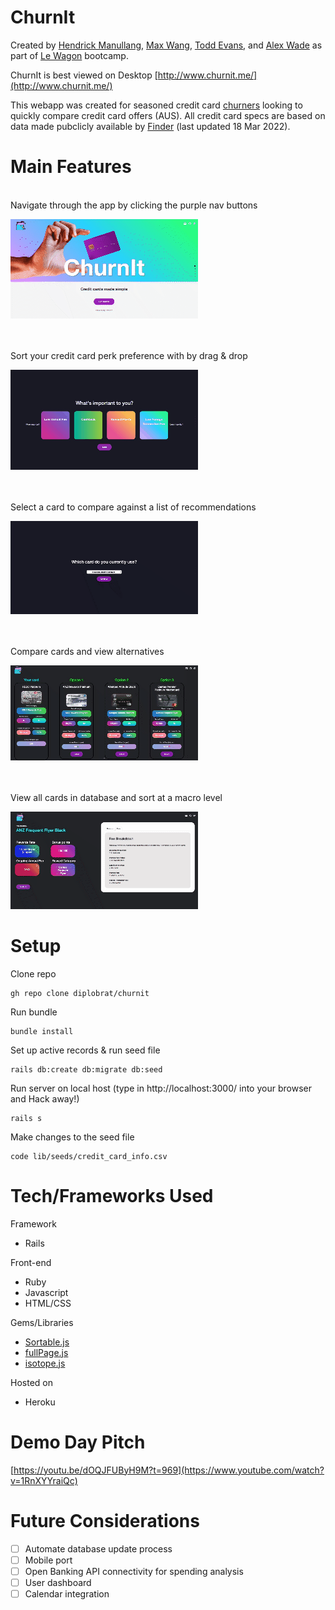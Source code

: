 # ChurnIt
Created by [Hendrick Manullang](https://github.com/diplobrat), [Max Wang](https://github.com/jlmaxwang), [Todd Evans](https://github.com/tomiev), and [Alex Wade](https://github.com/AlexWade555) as part of [Le Wagon](https://www.lewagon.com/) bootcamp.

ChurnIt is best viewed on Desktop [http://www.churnit.me/](http://www.churnit.me/)

This webapp was created for seasoned credit card [churners](https://www.reddit.com/r/churning/) looking to quickly compare credit card offers (AUS). All credit card specs are based on data made pubclicly available by [Finder](https://www.finder.com.au/credit-cards) (last updated 18 Mar 2022).

# Main Features
<br>
Navigate through the app by clicking the purple nav buttons
<br>

![Main Page Scrolling Preview](/app/assets/images/mainPageScroll.gif?raw=true "Main Page Scrolling Preview")

<br>
<br>
Sort your credit card perk preference with by drag & drop
<br>

![Drag & Drop Card preference](/app/assets/images/dragAndDrop.gif?raw=true "Drag and Drop Card Preference")

<br>
<br>
Select a card to compare against a list of recommendations
<br>

![Select a card](/app/assets/images/loadingScreen.gif?raw=true "Select a card")

<br>
<br>
Compare cards and view alternatives
<br>

![Compare cards and select alternatives](/app/assets/images/compareCards.gif?raw=true "Compare cards and select alternatives")

<br>
<br>
View all cards in database and sort at a macro level
<br>

![View all cards and sort at a macro level](/app/assets/images/cardSort.gif?raw=true "View all cards and sort at a macro level")

# Setup
Clone repo
<pre><code>gh repo clone diplobrat/churnit</code></pre>
Run bundle
<pre><code>bundle install</code></pre>
Set up active records & run seed file
<pre><code>rails db:create db:migrate db:seed</code></pre>
Run server on local host (type in http://localhost:3000/ into your browser and Hack away!)
<pre><code>rails s</code></pre>
Make changes to the seed file
<pre><code>code lib/seeds/credit_card_info.csv</code></pre>

# Tech/Frameworks Used

Framework
* Rails

Front-end
* Ruby
* Javascript
* HTML/CSS

Gems/Libraries
* [Sortable.js](https://github.com/SortableJS/Sortable)
* [fullPage.js](https://github.com/alvarotrigo/fullPage.js/)
* [isotope.js](https://github.com/metafizzy/isotope)

Hosted on
* Heroku

# Demo Day Pitch
[https://youtu.be/dOQJFUByH9M?t=969](https://www.youtube.com/watch?v=1RnXYYraiQc)

# Future Considerations #

- [ ] Automate database update process
- [ ] Mobile port
- [ ] Open Banking API connectivity for spending analysis
- [ ] User dashboard
- [ ] Calendar integration

